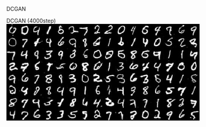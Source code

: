 DCGAN



DCGAN    (4000step)
![image](https://github.com/Allen123321/D-L/blob/master/gan-network/local_run/04000-gen.jpg)
